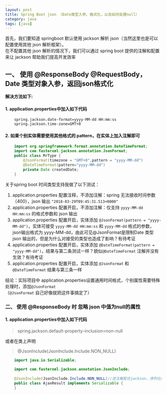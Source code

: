 ```yaml
---
layout: post
title: Spring Boot json （Date类型入参、格式化，以及如何处理null）
category: java
tags: [java]
---
```


首先，我们要知道 springboot 默认使用 jackson 解析 json（当然这里也是可以配置使用其他 json 解析框架）。  
在不配置其他 json 解析的情况下，我们可以通过 spring boot 提供的注解和配置 来让 jackson 帮助我们提高开发效率

## 一、 使用 @ResponseBody @RequestBody， Date 类型对象入参，返回json格式化

**解决方法如下:**

#### 1. application.properties中加入如下代码
```
    spring.jackson.date-format=yyyy-MM-dd HH:mm:ss
    spring.jackson.time-zone=GMT+8
```   

#### 2. 如果个别实体需要使用其他格式的 pattern，在实体上加入注解即可

```java
    import org.springframework.format.annotation.DateTimeFormat;
    import com.fasterxml.jackson.annotation.JsonFormat;
    public class MrType {
        @JsonFormat(timezone = "GMT+8",pattern = "yyyy-MM-dd")
        @DateTimeFormat(pattern="yyyy-MM-dd")
        private Date createdDate;
    }
```  

关于spring boot 时间类型支持我做了以下测试：

1.  application.properties 配置注释，不添加注解：spring 无法接收时间参数（400），json 输出 `"2018-03-29T09:45:31.513+0000"`
2.  application.properties 配置开启，不添加注解：仅支持 `yyyy-MM-dd HH:mm:ss` 的格式参数和 json 输出
3.  application.properties 配置开启，实体添加 `@JsonFormat(pattern = "yyyy-MM-dd")`，实体可接受 `yyyy-MM-dd HH:mm:ss` 和 `yyyy-MM-dd` 格式的参数，json输出格式为 yyyy-MM-dd，由此可见@JsonFormat是限制Date 类型 json 输出的，但是为什么对接受的类型也造成了影响？有待考证
4.  application.properties 配置开启，实体添加 `@DateTimeFormat(pattern = "yyyy-MM-dd")`，结果与第二条测试一样？貌似`@DateTimeFormat` 注解并没有生效？有待考证
5.  application.properties 配置开启，实体添加 `@JsonFormat` 和 `@DateTimeFormat` 结果与第三条一样

结论：实际项目中 application.properties设置通用时间格式，个别属性需要特殊处理时，添加`@JsonFormat`  
（`@JsonFormat` 自己好像就把这件事搞定了）

### 二、 使用 @ResponseBody 时 忽略 json 中值为null的属性

#### 1. application.properties中加入如下代码

> spring.jackson.default-property-inclusion=non-null

或者在类上声明  
> @JsonInclude(JsonInclude.Include.NON_NULL)
```java
    import java.io.Serializable;
    
    import com.fasterxml.jackson.annotation.JsonInclude;
    
    @JsonInclude(JsonInclude.Include.NON_NULL)//该注解配合jackson，序列化时忽略 null属性
    public class AjaxResult implements Serializable {
    }
```
